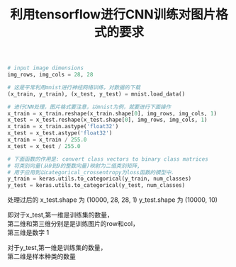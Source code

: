 ﻿---
layout: post
tags: tensorflow
title: 利用tensorflow进行CNN训练对图片格式的要求
---

~~~python
# input image dimensions
img_rows, img_cols = 28, 28

# 这是平常利用mnist进行神经网络训练，对数据的下载
(x_train, y_train), (x_test, y_test) = mnist.load_data()

# 进行CNN处理，图片格式要注意，以mnist为例，就要进行下面操作
x_train = x_train.reshape(x_train.shape[0], img_rows, img_cols, 1)
x_test = x_test.reshape(x_test.shape[0], img_rows, img_cols, 1)
x_train = x_train.astype('float32')
x_test = x_test.astype('float32')
x_train = x_train / 255.0
x_test = x_test / 255.0

# 下面函数的作用是: convert class vectors to binary class matrices
# 将类别向量(从0到9的整数向量)映射为二值类别矩阵, 
# 用于应用到以categorical_crossentropy为loss函数的模型中.
y_train = keras.utils.to_categorical(y_train, num_classes)
y_test = keras.utils.to_categorical(y_test, num_classes)
~~~

处理过后的 x_test.shape 为 (10000, 28, 28, 1)
           y_test.shape 为 (10000, 10)

即对于x_test,第一维是训练集的数量，  
             第二维和第三维分别是是训练图片的row和col，  
			 第三维是数字 1  

对于y_test,第一维是训练集的数量，  
             第二维是样本种类的数量
